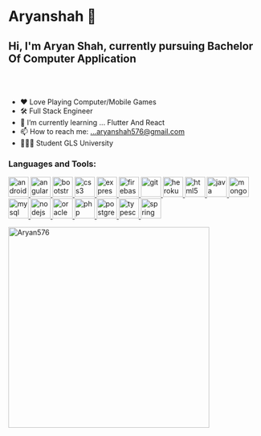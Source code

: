 # Aryanshah 👋

<h2> Hi, I'm Aryan Shah, currently pursuing Bachelor Of Computer Application</h2>
</em>

<br/>

<br/>

- ❤️ Love Playing Computer/Mobile Games
- 🛠️ Full Stack Engineer
- 🌱 I’m currently learning ... Flutter And React
- 📫 How to reach me: ...aryanshah576@gmail.com
- 👩🏻‍🎓 Student GLS University

<h3 align="left">Languages and Tools:</h3>

<p align="left"> 
<a href="https://developer.android.com" target="_blank"> <img src="https://cdn.jsdelivr.net/gh/devicons/devicon/icons/android/android-original.svg" alt="android" width="40" height="40"/> </a><a href="https://angular.io" target="_blank"> <img src="https://cdn.jsdelivr.net/gh/devicons/devicon/icons/angularjs/angularjs-original.svg" alt="angularjs" width="40" height="40"/> </a><a href="https://getbootstrap.com" target="_blank"> <img src="https://cdn.jsdelivr.net/gh/devicons/devicon/icons/bootstrap/bootstrap-original.svg" alt="bootstrap" width="40" height="40"/> </a><a href="https://www.w3schools.com/css/" target="_blank"> <img src="https://cdn.jsdelivr.net/gh/devicons/devicon/icons/css3/css3-original.svg" alt="css3" width="40" height="40"/> </a><a href="https://expressjs.com" target="_blank"> <img src="https://cdn.jsdelivr.net/gh/devicons/devicon/icons/express/express-original.svg" alt="express" width="40" height="40"/> </a><a href="https://firebase.google.com/" target="_blank"> <img src="https://www.vectorlogo.zone/logos/firebase/firebase-icon.svg" alt="firebase" width="40" height="40"/> </a><a href="https://git-scm.com/" target="_blank"> <img src="https://www.vectorlogo.zone/logos/git-scm/git-scm-icon.svg" alt="git" width="40" height="40"/> </a><a href="https://heroku.com" target="_blank"> <img src="https://www.vectorlogo.zone/logos/heroku/heroku-icon.svg" alt="heroku" width="40" height="40"/> </a><a href="https://www.w3.org/html/" target="_blank"> <img src="https://cdn.jsdelivr.net/gh/devicons/devicon/icons/html5/html5-original.svg" alt="html5" width="40" height="40"/> </a><a href="https://www.java.com" target="_blank"> <img src="https://cdn.jsdelivr.net/gh/devicons/devicon/icons/java/java-original.svg" alt="java" width="40" height="40"/> </a>
<a href="https://www.mongodb.com/" target="_blank"> <img src="https://cdn.jsdelivr.net/gh/devicons/devicon/icons/mongodb/mongodb-original.svg" alt="mongodb" width="40" height="40"/> </a><a href="https://www.mysql.com/" target="_blank"> <img src="https://cdn.jsdelivr.net/gh/devicons/devicon/icons/mysql/mysql-original.svg" alt="mysql" width="40" height="40"/> </a><a href="https://nodejs.org" target="_blank"> <img src="https://cdn.jsdelivr.net/gh/devicons/devicon/icons/nodejs/nodejs-original.svg" alt="nodejs" width="40" height="40"/> </a><a href="https://www.oracle.com/" target="_blank"> <img src="https://cdn.jsdelivr.net/gh/devicons/devicon/icons/oracle/oracle-original.svg" alt="oracle" width="40" height="40"/> </a><a href="https://www.php.net" target="_blank"> <img src="https://cdn.jsdelivr.net/gh/devicons/devicon/icons/php/php-original.svg" alt="php" width="40" height="40"/> </a><a href="https://www.postgresql.org" target="_blank"> <img src="https://cdn.jsdelivr.net/gh/devicons/devicon/icons/postgresql/postgresql-original.svg" alt="postgresql" width="40" height="40"/> </a><a href="https://www.typescriptlang.org/" target="_blank"> <img src="https://cdn.jsdelivr.net/gh/devicons/devicon/icons/typescript/typescript-original.svg" alt="typescript" width="40" height="40"/> </a>
<a href="https://spring.io/" target="_blank"> <img src="https://cdn.jsdelivr.net/gh/devicons/devicon/icons/spring/spring-original.svg" alt="spring" width="40" height="40"/> </a>

</p>


<p><img src="https://github-readme-stats.vercel.app/api/top-langs?username=Aryan576&show_icons=true&locale=en&layout=compact" alt="Aryan576" width="400" /></p>


